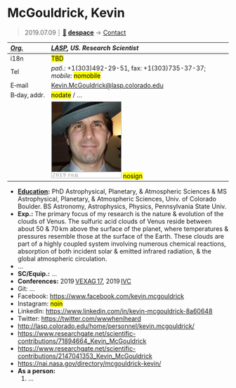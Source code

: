 # McGouldrick, Kevin
> 2019.07.09 ┊ **[🚀](../index/index.md) [despace](index.md)** → [Contact](contact.md)

|*[Org.](contact.md)*|*[LASP](zz_lasp.md), US. Research Scientist*|
|:--|:--|
|i18n| <mark>TBD</mark> |
|Tel|*раб.:* +1(303)492-29-51, fax: +1(303)735-37-37; *mobile:* <mark>nomobile</mark> |
|E‑mail| <Kevin.McGouldrick@lasp.colorado.edu> |
|B‑day, addr.| <mark>nodate</mark> / … |
|| [![](f/contact/m/mcgouldrick_001_photo_thumb.jpg)](f/contact/m/mcgouldrick_001_photo.jpg) <mark>nosign</mark> |

   - **[Education](edu.md):** PhD Astrophysical, Planetary, & Atmospheric Sciences & MS Astrophysical, Planetary, & Atmospheric Sciences, Univ. of Colorado Boulder. BS Astronomy, Astrophysics, Physics, Pennsylvania State Univ.
   - **Exp.:** The primary focus of my research is the nature & evolution of the clouds of Venus. The sulfuric acid clouds of Venus reside between about 50 & 70 km above the surface of the planet, where temperatures & pressures resemble those at the surface of the Earth. These clouds are part of a highly coupled system involving numerous chemical reactions, absorption of both incident solar & emitted infrared radiation, & the global atmospheric circulation.
   - …
   - **SC/Equip.:** …
   - **Conferences:** 2019 [VEXAG 17](vexag_2019.md), 2019 [IVC](ivc_2019.md)
   - Git: …
   - Facebook: <https://www.facebook.com/kevin.mcgouldrick>
   - Instagram: <mark>noin</mark>
   - LinkedIn: <https://www.linkedin.com/in/kevin-mcgouldrick-8a60648>
   - Twitter: <https://twitter.com/wwwheniheard>
   - <http://lasp.colorado.edu/home/personnel/kevin.mcgouldrick/>
   - <https://www.researchgate.net/scientific-contributions/71894664_Kevin_McGouldrick>
   - <https://www.researchgate.net/scientific-contributions/2147041353_Kevin_McGouldrick>
   - <https://nai.nasa.gov/directory/mcgouldrick-kevin/>
   - **As a person:**
      1. …
